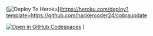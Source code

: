 [![Deploy To Heroku](https://www.herokucdn.com/deploy/button.svg)](https://heroku.com/deploy?template=https://github.com/hackercoder24/cobraupdate

[![Open in GitHub Codespaces](https://github.com/codespaces/badge.svg)](https://codespaces.new/Abhisehkkiar15/mi-data)
)


                     
